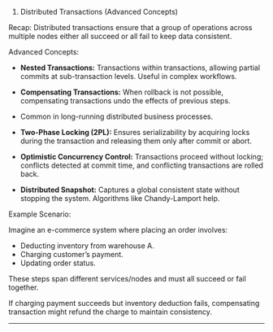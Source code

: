 1. Distributed Transactions (Advanced Concepts)

Recap: Distributed transactions ensure that a group of operations across multiple nodes either all succeed or all fail to keep data consistent.

Advanced Concepts:

- **Nested Transactions:** Transactions within transactions, allowing partial commits at sub-transaction levels. Useful in complex workflows.

- **Compensating Transactions:** When rollback is not possible, compensating transactions undo the effects of previous steps.
- Common in long-running distributed business processes.

- **Two-Phase Locking (2PL):** Ensures serializability by acquiring locks during the transaction and releasing them only after commit or abort.

- **Optimistic Concurrency Control:** Transactions proceed without locking; conflicts detected at commit time, and conflicting transactions are rolled back.

- **Distributed Snapshot:** Captures a global consistent state without stopping the system. Algorithms like Chandy-Lamport help.

Example Scenario:

Imagine an e-commerce system where placing an order involves:

- Deducting inventory from warehouse A.
- Charging customer’s payment.
- Updating order status.

These steps span different services/nodes and must all succeed or fail together.

If charging payment succeeds but inventory deduction fails, compensating transaction might refund the charge to maintain consistency.

---


